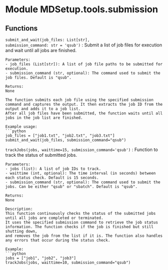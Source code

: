 Module MDSetup.tools.submission
===============================

Functions
---------

    
`submit_and_wait(job_files: List[str], submission_command: str = 'qsub')`
:   Submit a list of job files for execution and wait until all jobs are finished.
    
    Parameters:
    - job_files (List[str]): A list of job file paths to be submitted for execution.
    - submission_command (str, optional): The command used to submit the job files. Default is "qsub".
    
    Returns:
    None
    
    The function submits each job file using the specified submission command and captures the output. It then extracts the job ID from the output and adds it to a job list. 
    After all job files have been submitted, the function waits until all jobs in the job list are finished. 
    
    Example usage:
    ```python
    job_files = ["job1.txt", "job2.txt", "job3.txt"]
    submit_and_wait(job_files, submission_command="qsub")

    
`trackJobs(jobs, waittime=15, submission_command='qsub')`
:   Function to track the status of submitted jobs.
    
    Parameters:
    - jobs (list): A list of job IDs to track.
    - waittime (int, optional): The time interval (in seconds) between each status check. Default is 15 seconds.
    - submission_command (str, optional): The command used to submit the jobs. Can be either "qsub" or "sbatch". Default is "qsub".
    
    Returns:
    None
    
    Description:
    This function continuously checks the status of the submitted jobs until all jobs are completed or terminated. 
    It uses the specified submission command to retrieve the job status information. The function checks if the job is finished but still shutting down, 
    and removes the job from the list if it is. The function also handles any errors that occur during the status check.
    
    Example:
    ```python
    jobs = ["job1", "job2", "job3"]
    trackJobs(jobs, waittime=10, submission_command="qsub")